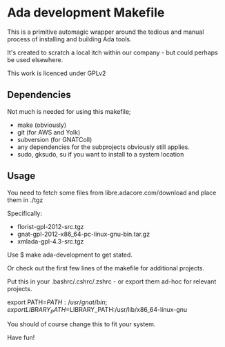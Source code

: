Ada development Makefile
=========

This is a primitive automagic wrapper around the tedious and manual process
of installing and building Ada tools.

It's created to scratch a local itch within our company - but could perhaps be
used elsewhere.


This work is licenced under GPLv2

Dependencies
------------

Not much is needed for using this makefile;
  * make (obviously)
  * git (for AWS and Yolk)
  * subversion (for GNATColl)
  * any dependencies for the subprojects obviously still applies.
  * sudo, gksudo, su if you want to install to a system location

Usage
-----

You need to fetch some files from libre.adacore.com/download and place them 
in ./tgz

Specifically:
  * florist-gpl-2012-src.tgz
  * gnat-gpl-2012-x86_64-pc-linux-gnu-bin.tar.gz
  * xmlada-gpl-4.3-src.tgz

Use 
 $ make ada-development 
to get stated.

Or check out the first few lines of the makefile for additional projects.

Put this in your .bashrc/.cshrc/.zshrc - or export them ad-hoc for relevant projects.

export PATH=$PATH:/usr/gnat/bin;
export LIBRARY_PATH=$LIBRARY_PATH:/usr/lib/x86_64-linux-gnu

You should of course change this to fit your system.

Have fun!
